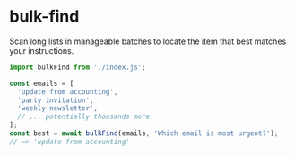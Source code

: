 # bulk-find

Scan long lists in manageable batches to locate the item that best matches your instructions.

```javascript
import bulkFind from './index.js';

const emails = [
  'update from accounting',
  'party invitation',
  'weekly newsletter',
  // ... potentially thousands more
];
const best = await bulkFind(emails, 'Which email is most urgent?');
// => 'update from accounting'
```
